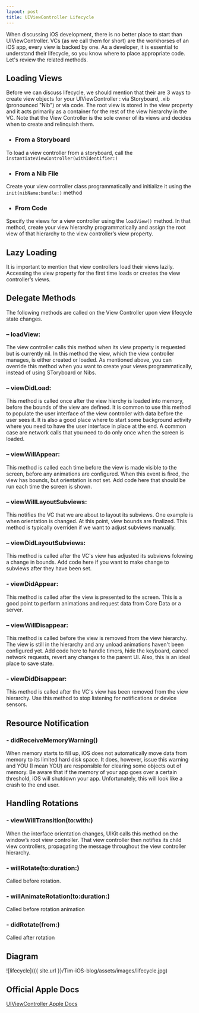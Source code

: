 ```yaml
---
layout: post
title: UIViewController Lifecycle
---
```


When discussing iOS development, there is no better place to start than UIViewController. VCs (as we call them for short) are the workhorses of an iOS app, every view is backed by one. As a developer, it is essential to understand their lifecycle, so you know where to place appropriate code. Let's review the related methods.

## Loading Views

Before we can discuss lifecycle, we should mention that their are 3 ways to create view objects for your UIViewController : via Storyboard, .xib (pronounced "Nib") or via code. The root view is stored in the view property and it acts primarily as a container for the rest of the view hierarchy in the VC. Note that the View Controller is the sole owner of its views and decides when to create and relinquish them. 

- ### From a Storyboard
To load a view controller from a storyboard, call the ```instantiateViewController(withIdentifier:)``` 

- ### From a Nib File
Create your view controller class programmatically and initialize it using the ```init(nibName:bundle:)``` method

- ### From Code
Specify the views for a view controller using the ```loadView()``` method. In that method, create your view hierarchy programmatically and assign the root view of that hierarchy to the view controller’s view property.

## Lazy Loading

It is important to mention that view controllers load their views lazily. Accessing the view property for the first time loads or creates the view controller’s views. 

## Delegate Methods

The following methods are called on the View Controller upon view lifecycle state changes.

### – loadView:
The view controller calls this method when its view property is requested but is currently nil. In this method the view, which the view controller manages, is either created or loaded. As mentioned above, you can override this method when you want to create your views programmatically, instead of using SToryboard or Nibs.

### – viewDidLoad:
This method is called once after the view hierchy is loaded into memory, before the bounds of the view are defined. It is common to use this method to populate the user interface of the view controller with data before the user sees it. It is also a good place where to start some background activity where you need to have the user interface in place at the end. A common case are network calls that you need to do only once when the screen is loaded. 

### – viewWillAppear:
This method is called each time before the view is made visible to the screen, before any animations are configured. When this event is fired, the view has bounds, but orientation is not set. Add code here that should be run each time the screen is shown.

### – viewWillLayoutSubviews:
This notifies the VC that we are about to layout its subviews. One example is when orientation is changed. At this point, view bounds are finalized. This method is typically overriden if we want to adjust subviews manually.

### – viewDidLayoutSubviews:
This method is called after the VC's view has adjusted its subviews folowing a change in bounds. Add code here if you want to make change to subviews after they have been set. 

### - viewDidAppear:
This method is called after the view is presented to the screen. This is a good point to perform animations and request data from Core Data or a server.

### – viewWillDisappear:
This method is called before the view is removed from the view hierarchy. The view is still in the hierarchy and any unload animations haven't been configured yet. Add code here to handle timers, hide the keyboard, cancel network requests, revert any changes to the parent UI. Also, this is an ideal place to save state.

### - viewDidDisappear:
This method is called after the VC's view has been removed from the view hierarchy. Use this method to stop listening for notifications or device sensors.

## Resource Notification

### - didReceiveMemoryWarning()
When memory starts to fill up, iOS does not automatically move data from memory to its limited hard disk space. It does, however, issue this warning and YOU (I mean YOU) are responsible for clearing some objects out of memory. Be aware that if the memory of your app goes over a certain threshold, iOS will shutdown your app. Unfortunately, this will look like a crash to the end user. 

## Handling Rotations

### - viewWillTransition(to:with:)
When the interface orientation changes, UIKit calls this method on the window’s root view controller. That view controller then notifies its child view controllers, propagating the message throughout the view controller hierarchy.

### - willRotate(to:duration:)
Called before rotation.

### - willAnimateRotation(to:duration:)
Called before rotation animation

### - didRotate(from:)
Called after rotation

## Diagram
![lifecycle]({{ site.url }}/Tim-iOS-blog/assets/images/lifecycle.jpg)

## Official Apple Docs
[UIViewController Apple Docs](https://developer.apple.com/reference/uikit/uiviewcontroller)


